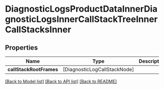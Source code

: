 # DiagnosticLogsProductDataInnerDiagnosticLogsInnerCallStackTreeInnerCallStacksInner

## Properties
Name | Type | Description | Notes
------------ | ------------- | ------------- | -------------
**callStackRootFrames** | [DiagnosticLogCallStackNode] |  | [optional] 

[[Back to Model list]](../README.md#documentation-for-models) [[Back to API list]](../README.md#documentation-for-api-endpoints) [[Back to README]](../README.md)


